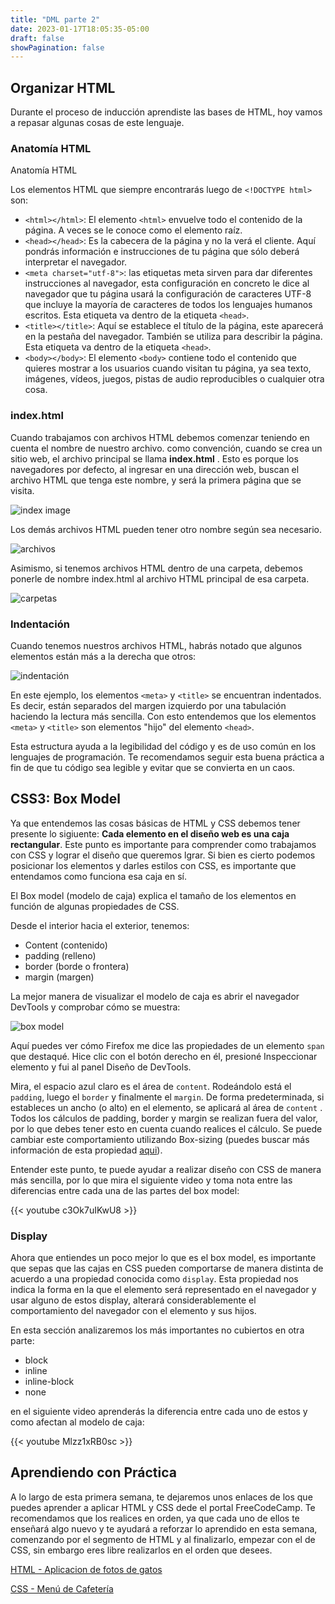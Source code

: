 ```yaml
---
title: "DML parte 2"
date: 2023-01-17T18:05:35-05:00
draft: false
showPagination: false
---
```



## Organizar HTML

Durante el proceso de inducción aprendiste las bases de HTML, hoy vamos a repasar algunas cosas de este lenguaje.

### Anatomía HTML

Anatomía HTML

Los elementos HTML que siempre encontrarás luego de `<!DOCTYPE html>` son:

- `<html></html>`: El elemento `<html>` envuelve todo el contenido de la página. A veces se le conoce como el elemento raíz.
- `<head></head>`: Es la cabecera de la página y no la verá el cliente. Aquí pondrás información e instrucciones de tu página que sólo deberá interpretar el navegador.
- `<meta charset="utf-8">`: las etiquetas meta sirven para dar diferentes instrucciones al navegador, esta configuración en concreto le dice al navegador que tu página usará la configuración de caracteres UTF-8 que incluye la mayoría de caracteres de todos los lenguajes humanos escritos. Esta etiqueta va dentro de la etiqueta `<head>`.
- `<title></title>`: Aquí se establece el título de la página, este aparecerá en la pestaña del navegador. También se utiliza para describir la página. Esta etiqueta va dentro de la etiqueta `<head>`.
- `<body></body>`: El elemento `<body>` contiene todo el contenido que quieres mostrar a los usuarios cuando visitan tu página, ya sea texto, imágenes, vídeos, juegos, pistas de audio reproducibles o cualquier otra cosa.

### index.html

Cuando trabajamos con archivos HTML debemos comenzar teniendo en cuenta el nombre de nuestro archivo. como convención, cuando se crea un sitio web, el archivo principal se llama **index.html** . Esto es porque los navegadores por defecto, al ingresar en una dirección web, buscan el archivo HTML que tenga este nombre, y será la primera página que se visita.

![index image](index.png)

Los demás archivos HTML pueden tener otro nombre según sea necesario.

![archivos](archivos.png)

Asimismo, si tenemos archivos HTML dentro de una carpeta, debemos ponerle de nombre index.html al archivo HTML principal de esa carpeta.

![carpetas](carpeta.png)

### Indentación

Cuando tenemos nuestros archivos HTML, habrás notado que algunos elementos están más a la derecha que otros:

![indentación](indentacion.png)

En este ejemplo, los elementos `<meta>` y `<title>` se encuentran indentados. Es decir, están separados del margen izquierdo por una tabulación haciendo la lectura más sencilla. Con esto entendemos que los elementos `<meta>` y `<title>` son elementos "hijo" del elemento `<head>`.

Esta estructura ayuda a la legibilidad del código y es de uso común en los lenguajes de programación. Te recomendamos seguir esta buena práctica a fin de que tu código sea legible y evitar que se convierta en un caos.


## CSS3: Box Model

Ya que entendemos las cosas básicas de HTML y CSS debemos tener presente lo sigiuente: **Cada elemento en el diseño web es una caja rectangular**. Este punto es importante para comprender como trabajamos con CSS y lograr el diseño que queremos lgrar. Si bien es cierto podemos posicionar los elementos y darles estilos con CSS, es importante que entendamos como funciona esa caja en sí.

El Box model (modelo de caja) explica el tamaño de los elementos en función de algunas propiedades de CSS.

Desde el interior hacia el exterior, tenemos:

- Content (contenido)
- padding (relleno)
- border (borde o frontera)
- margin (margen)

La mejor manera de visualizar el modelo de caja es abrir el navegador DevTools y comprobar cómo se muestra:

![box model](boxmodel.png)

Aquí puedes ver cómo Firefox me dice las propiedades de un elemento `span` que destaqué. Hice clic con el botón derecho en él, presioné Inspeccionar elemento y fui al panel Diseño de DevTools.

Mira, el espacio azul claro es el área de `content`. Rodeándolo está el `padding`, luego el `border` y finalmente el `margin`. De forma predeterminada, si estableces un ancho (o alto) en el elemento, se aplicará al área de `content` . Todos los cálculos de padding, border y margin se realizan fuera del valor, por lo que debes tener esto en cuenta cuando realices el cálculo. Se puede cambiar este comportamiento utilizando Box-sizing (puedes buscar más información de esta propiedad [aqui](https://developer.mozilla.org/es/docs/Web/CSS/box-sizing)).

Entender este punto, te puede ayudar a realizar diseño con CSS de manera más sencilla, por lo que mira el siguiente video y toma nota entre las diferencias entre cada una de las partes del box model:

{{< youtube c3Ok7uIKwU8 >}}

### Display

Ahora que entiendes un poco mejor lo que es el box model, es importante que sepas que las cajas en CSS pueden comportarse de manera distinta de acuerdo a una propiedad conocida como `display`. Esta propiedad nos indica la forma en la que el elemento será representado en el navegador y usar alguno de estos display, alterará considerablemente el comportamiento del navegador con el elemento y sus hijos.

En esta sección analizaremos los más importantes no cubiertos en otra parte:

- block
- inline
- inline-block
- none

en el siguiente video aprenderás la diferencia entre cada uno de estos y como afectan al modelo de caja:

{{< youtube Mlzz1xRB0sc >}}


## Aprendiendo con Práctica

A lo largo de esta primera semana, te dejaremos unos enlaces de los que puedes aprender a aplicar HTML y CSS dede el portal FreeCodeCamp. Te recomendamos que los realices en orden, ya que cada uno de ellos te enseñará algo nuevo y te ayudará a reforzar lo aprendido en esta semana, comenzando por el segmento de HTML y al finalizarlo, empezar con el de CSS, sin embargo eres libre realizarlos en el orden que desees.

[HTML - Aplicacion de fotos de gatos](https://www.freecodecamp.org/espanol/learn/2022/responsive-web-design/#learn-html-by-building-a-cat-photo-app)

[CSS - Menú de Cafetería](https://www.freecodecamp.org/espanol/learn/2022/responsive-web-design/#learn-basic-css-by-building-a-cafe-menu)
